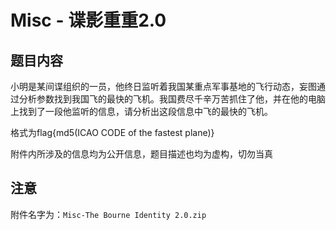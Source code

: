 # Misc - 谍影重重2.0

## 题目内容

小明是某间谍组织的一员，他终日监听着我国某重点军事基地的飞行动态，妄图通过分析参数找到我国飞的最快的飞机。我国费尽千辛万苦抓住了他，并在他的电脑上找到了一段他监听的信息，请分析出这段信息中飞的最快的飞机。

格式为flag{md5(ICAO CODE of the fastest plane)}

附件内所涉及的信息均为公开信息，题目描述也均为虚构，切勿当真

## 注意

附件名字为：`Misc-The Bourne Identity 2.0.zip`
